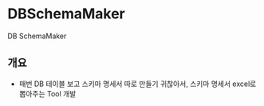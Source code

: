# DBSchemaMaker
DB SchemaMaker


## 개요
- 매번 DB 테이블 보고 스키마 명세서 따로 만들기 귀찮아서, 스키마 명세서 excel로 뽑아주는 Tool 개발

